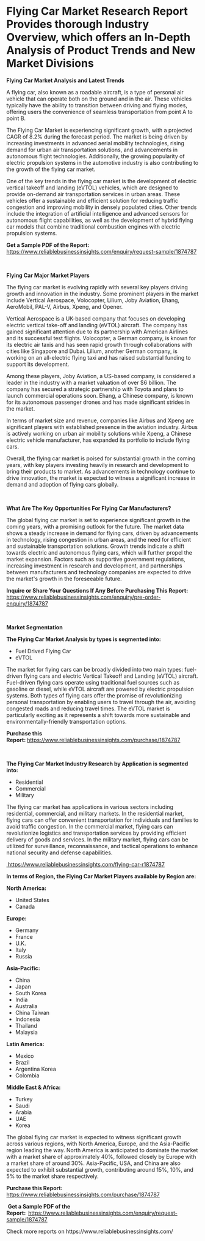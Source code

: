 <p><h1>Flying Car Market Research Report Provides thorough Industry Overview, which offers an In-Depth Analysis of Product Trends and New Market Divisions</h1></p><p><strong>Flying Car Market Analysis and Latest Trends</strong></p>
<p><p>A flying car, also known as a roadable aircraft, is a type of personal air vehicle that can operate both on the ground and in the air. These vehicles typically have the ability to transition between driving and flying modes, offering users the convenience of seamless transportation from point A to point B.</p><p>The Flying Car Market is experiencing significant growth, with a projected CAGR of 8.2% during the forecast period. The market is being driven by increasing investments in advanced aerial mobility technologies, rising demand for urban air transportation solutions, and advancements in autonomous flight technologies. Additionally, the growing popularity of electric propulsion systems in the automotive industry is also contributing to the growth of the flying car market.</p><p>One of the key trends in the flying car market is the development of electric vertical takeoff and landing (eVTOL) vehicles, which are designed to provide on-demand air transportation services in urban areas. These vehicles offer a sustainable and efficient solution for reducing traffic congestion and improving mobility in densely populated cities. Other trends include the integration of artificial intelligence and advanced sensors for autonomous flight capabilities, as well as the development of hybrid flying car models that combine traditional combustion engines with electric propulsion systems.</p></p>
<p><strong>Get a Sample PDF of the Report:&nbsp;</strong> <a href="https://www.reliablebusinessinsights.com/enquiry/request-sample/1874787">https://www.reliablebusinessinsights.com/enquiry/request-sample/1874787</a></p>
<p>&nbsp;</p>
<p><strong>Flying Car Major Market Players</strong></p>
<p><p>The flying car market is evolving rapidly with several key players driving growth and innovation in the industry. Some prominent players in the market include Vertical Aerospace, Volocopter, Lilium, Joby Aviation, Ehang, AeroMobil, PAL-V, Airbus, Xpeng, and Opener.</p><p>Vertical Aerospace is a UK-based company that focuses on developing electric vertical take-off and landing (eVTOL) aircraft. The company has gained significant attention due to its partnership with American Airlines and its successful test flights. Volocopter, a German company, is known for its electric air taxis and has seen rapid growth through collaborations with cities like Singapore and Dubai. Lilium, another German company, is working on an all-electric flying taxi and has raised substantial funding to support its development.</p><p>Among these players, Joby Aviation, a US-based company, is considered a leader in the industry with a market valuation of over $6 billion. The company has secured a strategic partnership with Toyota and plans to launch commercial operations soon. Ehang, a Chinese company, is known for its autonomous passenger drones and has made significant strides in the market.</p><p>In terms of market size and revenue, companies like Airbus and Xpeng are significant players with established presence in the aviation industry. Airbus is actively working on urban air mobility solutions while Xpeng, a Chinese electric vehicle manufacturer, has expanded its portfolio to include flying cars.</p><p>Overall, the flying car market is poised for substantial growth in the coming years, with key players investing heavily in research and development to bring their products to market. As advancements in technology continue to drive innovation, the market is expected to witness a significant increase in demand and adoption of flying cars globally.</p></p>
<p>&nbsp;</p>
<p><strong>What Are The Key Opportunities For Flying Car Manufacturers?</strong></p>
<p><p>The global flying car market is set to experience significant growth in the coming years, with a promising outlook for the future. The market data shows a steady increase in demand for flying cars, driven by advancements in technology, rising congestion in urban areas, and the need for efficient and sustainable transportation solutions. Growth trends indicate a shift towards electric and autonomous flying cars, which will further propel the market expansion. Factors such as supportive government regulations, increasing investment in research and development, and partnerships between manufacturers and technology companies are expected to drive the market's growth in the foreseeable future.</p></p>
<p><strong>Inquire or Share Your Questions If Any Before Purchasing This Report:</strong> <a href="https://www.reliablebusinessinsights.com/enquiry/pre-order-enquiry/1874787">https://www.reliablebusinessinsights.com/enquiry/pre-order-enquiry/1874787</a></p>
<p>&nbsp;</p>
<p><strong>Market Segmentation</strong></p>
<p><strong>The Flying Car Market Analysis by types is segmented into:</strong></p>
<p><ul><li>Fuel Drived Flying Car</li><li>eVTOL</li></ul></p>
<p><p>The market for flying cars can be broadly divided into two main types: fuel-driven flying cars and electric Vertical Takeoff and Landing (eVTOL) aircraft. Fuel-driven flying cars operate using traditional fuel sources such as gasoline or diesel, while eVTOL aircraft are powered by electric propulsion systems. Both types of flying cars offer the promise of revolutionizing personal transportation by enabling users to travel through the air, avoiding congested roads and reducing travel times. The eVTOL market is particularly exciting as it represents a shift towards more sustainable and environmentally-friendly transportation options.</p></p>
<p><strong>Purchase this Report:&nbsp;</strong><a href="https://www.reliablebusinessinsights.com/purchase/1874787">https://www.reliablebusinessinsights.com/purchase/1874787</a></p>
<p>&nbsp;</p>
<p><strong>The Flying Car Market Industry Research by Application is segmented into:</strong></p>
<p><ul><li>Residential</li><li>Commercial</li><li>Military</li></ul></p>
<p><p>The flying car market has applications in various sectors including residential, commercial, and military markets. In the residential market, flying cars can offer convenient transportation for individuals and families to avoid traffic congestion. In the commercial market, flying cars can revolutionize logistics and transportation services by providing efficient delivery of goods and services. In the military market, flying cars can be utilized for surveillance, reconnaissance, and tactical operations to enhance national security and defense capabilities.</p></p>
<p><a href="https://www.reliablebusinessinsights.com/flying-car-r1874787">&nbsp;https://www.reliablebusinessinsights.com/flying-car-r1874787</a></p>
<p><strong>In terms of Region, the Flying Car Market Players available by Region are:</strong></p>
<p>
    <p> <strong> North America: </strong>
        <ul>
            <li>United States</li>
            <li>Canada</li>
        </ul>
        </p> 
    <p> <strong> Europe: </strong>
        <ul>
            <li>Germany</li>
            <li>France</li>
            <li>U.K.</li>
            <li>Italy</li>
            <li>Russia</li>
        </ul>
        </p> 
    <p> <strong> Asia-Pacific: </strong>
        <ul>
            <li>China</li>
            <li>Japan</li>
            <li>South Korea</li>
            <li>India</li>
            <li>Australia</li>
            <li>China Taiwan</li>
            <li>Indonesia</li>
            <li>Thailand</li>
            <li>Malaysia</li>
        </ul>
        </p> 
    <p> <strong> Latin America: </strong>
        <ul>
            <li>Mexico</li>
            <li>Brazil</li>
            <li>Argentina Korea</li>
            <li>Colombia</li>
        </ul>
        </p> 
    <p> <strong> Middle East & Africa: </strong>
        <ul>
            <li>Turkey</li>
            <li>Saudi</li>
            <li>Arabia</li>
            <li>UAE</li>
            <li>Korea</li>
        </ul>
    </p>
    </p>
<p><p>The global flying car market is expected to witness significant growth across various regions, with North America, Europe, and the Asia-Pacific region leading the way. North America is anticipated to dominate the market with a market share of approximately 40%, followed closely by Europe with a market share of around 30%. Asia-Pacific, USA, and China are also expected to exhibit substantial growth, contributing around 15%, 10%, and 5% to the market share respectively.</p></p>
<p><strong>Purchase this Report: </strong><a href="https://www.reliablebusinessinsights.com/purchase/1874787">https://www.reliablebusinessinsights.com/purchase/1874787</a></p>
<p>&nbsp;<strong>Get a Sample PDF of the Report:&nbsp;&nbsp;</strong><a href="https://www.reliablebusinessinsights.com/enquiry/request-sample/1874787">https://www.reliablebusinessinsights.com/enquiry/request-sample/1874787</a></p>
<p><strong></strong></p>
<p>Check more reports on https://www.reliablebusinessinsights.com/</p>